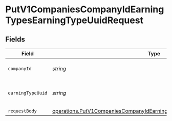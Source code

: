 # PutV1CompaniesCompanyIdEarningTypesEarningTypeUuidRequest


## Fields

| Field                                                                                                                                                                       | Type                                                                                                                                                                        | Required                                                                                                                                                                    | Description                                                                                                                                                                 |
| --------------------------------------------------------------------------------------------------------------------------------------------------------------------------- | --------------------------------------------------------------------------------------------------------------------------------------------------------------------------- | --------------------------------------------------------------------------------------------------------------------------------------------------------------------------- | --------------------------------------------------------------------------------------------------------------------------------------------------------------------------- |
| `companyId`                                                                                                                                                                 | *string*                                                                                                                                                                    | :heavy_check_mark:                                                                                                                                                          | The UUID of the company                                                                                                                                                     |
| `earningTypeUuid`                                                                                                                                                           | *string*                                                                                                                                                                    | :heavy_check_mark:                                                                                                                                                          | The UUID of the earning type                                                                                                                                                |
| `requestBody`                                                                                                                                                               | [operations.PutV1CompaniesCompanyIdEarningTypesEarningTypeUuidRequestBody](../../../sdk/models/operations/putv1companiescompanyidearningtypesearningtypeuuidrequestbody.md) | :heavy_minus_sign:                                                                                                                                                          | N/A                                                                                                                                                                         |
